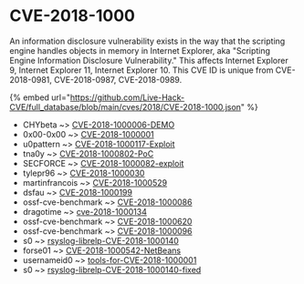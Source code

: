 # CVE-2018-1000

An information disclosure vulnerability exists in the way that the scripting engine handles objects in memory in Internet Explorer, aka "Scripting Engine Information Disclosure Vulnerability." This affects Internet Explorer 9, Internet Explorer 11, Internet Explorer 10. This CVE ID is unique from CVE-2018-0981, CVE-2018-0987, CVE-2018-0989.

{% embed url="https://github.com/Live-Hack-CVE/full_database/blob/main/cves/2018/CVE-2018-1000.json" %}


* CHYbeta ~> [CVE-2018-1000006-DEMO](https://zeste.alice-snow.ru/2018/database/cve-2018-1000/cve-2018-1000006-demo-chybeta)
* 0x00-0x00 ~> [CVE-2018-1000001](https://zeste.alice-snow.ru/2018/database/cve-2018-1000/cve-2018-1000001-0x00-0x00)
* u0pattern ~> [CVE-2018-1000117-Exploit](https://zeste.alice-snow.ru/2018/database/cve-2018-1000/cve-2018-1000117-exploit-u0pattern)
* tna0y ~> [CVE-2018-1000802-PoC](https://zeste.alice-snow.ru/2018/database/cve-2018-1000/cve-2018-1000802-poc-tna0y)
* SECFORCE ~> [CVE-2018-1000082-exploit](https://zeste.alice-snow.ru/2018/database/cve-2018-1000/cve-2018-1000082-exploit-secforce)
* tylepr96 ~> [CVE-2018-1000030](https://zeste.alice-snow.ru/2018/database/cve-2018-1000/cve-2018-1000030-tylepr96)
* martinfrancois ~> [CVE-2018-1000529](https://zeste.alice-snow.ru/2018/database/cve-2018-1000/cve-2018-1000529-martinfrancois)
* dsfau ~> [CVE-2018-1000199](https://zeste.alice-snow.ru/2018/database/cve-2018-1000/cve-2018-1000199-dsfau)
* ossf-cve-benchmark ~> [CVE-2018-1000086](https://zeste.alice-snow.ru/2018/database/cve-2018-1000/cve-2018-1000086-ossf-cve-benchmark)
* dragotime ~> [cve-2018-1000134](https://zeste.alice-snow.ru/2018/database/cve-2018-1000/cve-2018-1000134-dragotime)
* ossf-cve-benchmark ~> [CVE-2018-1000620](https://zeste.alice-snow.ru/2018/database/cve-2018-1000/cve-2018-1000620-ossf-cve-benchmark)
* ossf-cve-benchmark ~> [CVE-2018-1000096](https://zeste.alice-snow.ru/2018/database/cve-2018-1000/cve-2018-1000096-ossf-cve-benchmark)
* s0 ~> [rsyslog-librelp-CVE-2018-1000140](https://zeste.alice-snow.ru/2018/database/cve-2018-1000/rsyslog-librelp-cve-2018-1000140-s0)
* forse01 ~> [CVE-2018-1000542-NetBeans](https://zeste.alice-snow.ru/2018/database/cve-2018-1000/cve-2018-1000542-netbeans-forse01)
* usernameid0 ~> [tools-for-CVE-2018-1000001](https://zeste.alice-snow.ru/2018/database/cve-2018-1000/tools-for-cve-2018-1000001-usernameid0)
* s0 ~> [rsyslog-librelp-CVE-2018-1000140-fixed](https://zeste.alice-snow.ru/2018/database/cve-2018-1000/rsyslog-librelp-cve-2018-1000140-fixed-s0)